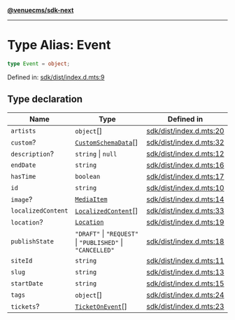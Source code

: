 [**@venuecms/sdk-next**](../Index.md)

***

# Type Alias: Event

```ts
type Event = object;
```

Defined in: [sdk/dist/index.d.mts:9](https://github.com/venuecms/sdk/blob/bc8b8c4174423a3d8d92fe0cce4d46883acf7584/packages/sdk/dist/index.d.mts#L9)

## Type declaration

| Name | Type | Defined in |
| ------ | ------ | ------ |
| <a id="artists"></a> `artists` | `object`[] | [sdk/dist/index.d.mts:20](https://github.com/venuecms/sdk/blob/bc8b8c4174423a3d8d92fe0cce4d46883acf7584/packages/sdk/dist/index.d.mts#L20) |
| <a id="custom"></a> `custom`? | [`CustomSchemaData`](CustomSchemaData.md)[] | [sdk/dist/index.d.mts:32](https://github.com/venuecms/sdk/blob/bc8b8c4174423a3d8d92fe0cce4d46883acf7584/packages/sdk/dist/index.d.mts#L32) |
| <a id="description"></a> `description`? | `string` \| `null` | [sdk/dist/index.d.mts:12](https://github.com/venuecms/sdk/blob/bc8b8c4174423a3d8d92fe0cce4d46883acf7584/packages/sdk/dist/index.d.mts#L12) |
| <a id="enddate"></a> `endDate` | `string` | [sdk/dist/index.d.mts:16](https://github.com/venuecms/sdk/blob/bc8b8c4174423a3d8d92fe0cce4d46883acf7584/packages/sdk/dist/index.d.mts#L16) |
| <a id="hastime"></a> `hasTime` | `boolean` | [sdk/dist/index.d.mts:17](https://github.com/venuecms/sdk/blob/bc8b8c4174423a3d8d92fe0cce4d46883acf7584/packages/sdk/dist/index.d.mts#L17) |
| <a id="id"></a> `id` | `string` | [sdk/dist/index.d.mts:10](https://github.com/venuecms/sdk/blob/bc8b8c4174423a3d8d92fe0cce4d46883acf7584/packages/sdk/dist/index.d.mts#L10) |
| <a id="image"></a> `image`? | [`MediaItem`](MediaItem.md) | [sdk/dist/index.d.mts:14](https://github.com/venuecms/sdk/blob/bc8b8c4174423a3d8d92fe0cce4d46883acf7584/packages/sdk/dist/index.d.mts#L14) |
| <a id="localizedcontent"></a> `localizedContent` | [`LocalizedContent`](LocalizedContent.md)[] | [sdk/dist/index.d.mts:33](https://github.com/venuecms/sdk/blob/bc8b8c4174423a3d8d92fe0cce4d46883acf7584/packages/sdk/dist/index.d.mts#L33) |
| <a id="location"></a> `location`? | [`Location`](Location.md) | [sdk/dist/index.d.mts:19](https://github.com/venuecms/sdk/blob/bc8b8c4174423a3d8d92fe0cce4d46883acf7584/packages/sdk/dist/index.d.mts#L19) |
| <a id="publishstate"></a> `publishState` | `"DRAFT"` \| `"REQUEST"` \| `"PUBLISHED"` \| `"CANCELLED"` | [sdk/dist/index.d.mts:18](https://github.com/venuecms/sdk/blob/bc8b8c4174423a3d8d92fe0cce4d46883acf7584/packages/sdk/dist/index.d.mts#L18) |
| <a id="siteid"></a> `siteId` | `string` | [sdk/dist/index.d.mts:11](https://github.com/venuecms/sdk/blob/bc8b8c4174423a3d8d92fe0cce4d46883acf7584/packages/sdk/dist/index.d.mts#L11) |
| <a id="slug"></a> `slug` | `string` | [sdk/dist/index.d.mts:13](https://github.com/venuecms/sdk/blob/bc8b8c4174423a3d8d92fe0cce4d46883acf7584/packages/sdk/dist/index.d.mts#L13) |
| <a id="startdate"></a> `startDate` | `string` | [sdk/dist/index.d.mts:15](https://github.com/venuecms/sdk/blob/bc8b8c4174423a3d8d92fe0cce4d46883acf7584/packages/sdk/dist/index.d.mts#L15) |
| <a id="tags"></a> `tags` | `object`[] | [sdk/dist/index.d.mts:24](https://github.com/venuecms/sdk/blob/bc8b8c4174423a3d8d92fe0cce4d46883acf7584/packages/sdk/dist/index.d.mts#L24) |
| <a id="tickets"></a> `tickets`? | [`TicketOnEvent`](TicketOnEvent.md)[] | [sdk/dist/index.d.mts:23](https://github.com/venuecms/sdk/blob/bc8b8c4174423a3d8d92fe0cce4d46883acf7584/packages/sdk/dist/index.d.mts#L23) |
